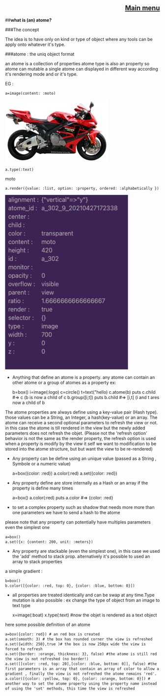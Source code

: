 <div align="right">

[Main menu](./atome.md)
-
</div>

##**what is (an) atome?**

###The concept

The idea is to have only on kind or type of object where any tools can be apply onto whatever it's type.

###atome : the uniq object format

an atome is a collection of properties
atome type is also an property so atome can mutable
a single atome can displayed in different way according it's rendering mode and or it's type. 

EG : 

    a=image(content: :moto)



<img src="https://github.com/atomecorp/atome/raw/development/www/public/medias/images/moto.png" width="333" />

    a.type(:text)
moto

    a.render({value: :list, option: :property, ordered: :alphabetically })
<img src="https://github.com/atomecorp/atome/raw/development/documentation/images/list.png" width="400px" />



- Anything that define an atome is a property.
  any atome can contain an other atome or a group of atomes as a property ex:

  b=box()
  i=image(:logo)
  c=circle()
  t=text("hello)
  c.atome(b)
  puts c.child #=> c (b is now a child of c
  b.group([i,t])
  puts b.child #=> [i,t] (i and t ares now a child of b


The atome properties are always define using a key-value pair (Hash type). those values can be a String, an Integer, a hash(key-value) or an array.
The atome can receive a second optional parameters to refresh the view or not.
in this case the atome is till rendered in the view but the newly added parameters does not refresh the objet.
(Please not the 'refresh option' behavior is not the same as the render property, the refresh option is used when a property is modify by the view it self we want to modification to be stored into the atome structure, but but want the view to be re-rendered)

- Any property can be define using an unique value (passed as a String , Symbole or a numeric  value)


    a=box({color: :red})
    a.color(:red)
    a.set({color: :red})

- Any property define are store internally as a Hash or an array if the property is define many times


    a=box()
    a.color(:red)
    puts a.color #=> {color: :red}

- to set a complex property such as shadow that needs more more than one parameters we have to send a hash to the atome

please note that any property can potentially have multiples parameters even the simplest one

    a=box()
    a.set({x: {content: 200, unit: :meters}) 

- Any property are stackable (even the simplest one), in this case we used the 'add' method to stack prop. alternatively it's possible to used an array to stack properties

a simple gradient :

    b=box()
    b.color([{color: :red, top: 0}, {color: :blue, bottom: 0}])


- all properties are treated identically and can be swap at any time.Type mutation is also possible : ex change the type of object from an image to text type

  x=image(:boat)
  x.type(:text) #now the objet is rendered as a text object


here some possible definition of an atome

    a=box({color: red}) # an red box is created
    a.set(smooth: 3) # the box has rounded corner the view is refreshed
    a.set({width: 250},true )# the box is now 250px wide the view is forced to refresh
    a.set({border: :orange, thickness: 3}, false) #the atome is still red the view is not refreshed (no border!)
    a.set([[color: :red, top: 20],[color: :blue, bottom: 0]], false) #the first parameters is an array that contain an array of color to allow a gradient , finally the view is not refreshed the atome remains 'red'.
    a.color([{color: :yellow, top: 0}, {color: :orange, bottom: 0}]) # another way to set the atome property using the property name instead of using the 'set' methods, this time the view is refreshed
    